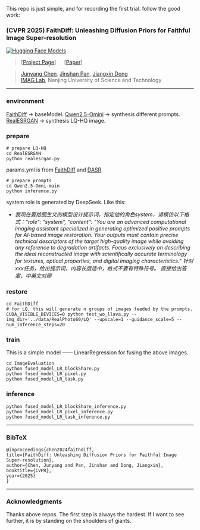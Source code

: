 This repo is just simple, and for recording the first trial.
follow the good work:  
### (CVPR 2025) FaithDiff: Unleashing Diffusion Priors for Faithful Image Super-resolution 
[![Hugging Face Models](https://img.shields.io/badge/%F0%9F%A4%97%20Hugging%20Face-Models-blue)](https://huggingface.co/jychen9811/FaithDiff)
<!-- ![visitors](https://visitor-badge.laobi.icu/badge?page_id=JyChen9811/FaithDiff) -->
> [[Project Page](https://jychen9811.github.io/FaithDiff_page/)]  &emsp; [[Paper](https://arxiv.org/abs/2411.18824)]

> [Junyang Chen](https://jychen9811.github.io/), [Jinshan Pan](https://jspan.github.io/), [Jiangxin Dong](https://scholar.google.com/citations?user=ruebFVEAAAAJ&hl=zh-CN&oi=ao) <br>
> [IMAG Lab](https://imag-njust.net/), Nanjing University of Science and Technology

<!-- > If FaithDiff is helpful for you, please help star the GitHub Repo. Thanks!  -->
<!-- 
---

### 🚩 **New Features/Updates**
- ✅ April 3, 2025. The code has been integrated into [Diffusers](https://github.com/huggingface/diffusers/blob/main/examples/community/pipeline_faithdiff_stable_diffusion_xl.py). Respect to Eliseu Silva!!!
- ✅ April 1, 2025. Supports FP8 inference and CPU offloading, significantly reducing memory usage. Thanks Eliseu Silva!!!
- ✅ March 28, 2025. Update a nice gradio demo.
- ✅ March 24, 2025. Release the training code.
- ✅ February 09, 2025. Support ultra-high-resolution (8K and above) image restoration on 24GB GPUs.
- ✅ February 08, 2025. Release [RealDeg](https://drive.google.com/file/d/1B8BaaMjXJ-1TfcTgE9MrAg8ufvaGkndP/view?usp=sharing). It includes 238 images with unknown degradations, consisting of old photographs, social media images, and classic film stills.
- ✅ February 07, 2025. Release the testing code and [pre-trained model](https://huggingface.co/jychen9811/FaithDiff).
- ✅ November 25, 2024. Creat the repository and the [project page](https://jychen9811.github.io/FaithDiff_page/).

### ⚡ **To do**
- FaithDiff-SD3-Large
- ~~Release the training code~~
- ~~Release the testing code and pre-trained model~~

---

### 📷 Real-World Enhancement Results
[<img src="figs/nezha.jpg" width="500px" height="320px"/>](https://imgsli.com/MzQ3NDQx) [<img src="figs/wukong.jpg" height="320px"/>](https://imgsli.com/MzQ3NDM5)
[<img src="figs/old_photo.jpg" width="500px" height="320px"/>](https://imgsli.com/MzQ3NDYx) [<img src="figs/social_media.jpg"  height="320px"/>](https://imgsli.com/MzQ3NDU2)

---

### 🌈 AIGC Enhancement Results
[<img src="figs/pikaqiu.jpg" width="270px" height="270px"/>](https://imgsli.com/MzQ3NjEz)
[<img src="figs/cat_and_snake.jpg" width="270px" height="270px"/>](https://imgsli.com/MzQ3NjAx)
[<img src="figs/yangtuo.jpg" width="270px" height="270px"/>](https://imgsli.com/MzQ3NTk0)
[<img src="figs/duolaameng.jpg" width="270px" height="270px"/>](https://imgsli.com/MzQ3NTk2)
[<img src="figs/tiger.jpg" width="270px" height="270px"/>](https://imgsli.com/MzQ3NjA0)
[<img src="figs/little_girl.jpg" width="270px" height="270px"/>](https://imgsli.com/MzQ3NjA2)
[<img src="figs/boy.jpg" width="270px" height="270px"/>](https://imgsli.com/MzQ3NjE1)
[<img src="figs/girl_and_cat.jpg" width="270px" height="270px"/>](https://imgsli.com/MzQ3NjA5)
[<img src="figs/astronaut.jpg" width="270px" height="270px"/>](https://imgsli.com/MzQ3NjEw)

---

### :gift: Gradio Demo
```
python gradio_demo.py

#### Additional parameters
You can add the following parameters to the gradio application.
```Shell
--cpu_offload = Offloads the weights of the pipeline components to the CPU RAM. If you have a GPU with less than 12GB it would be a good idea to use this parameter.
--use_fp8 = Changes the diffusion model precision from FP16 to FP8, significantly reducing GPU memory requirements. This option in conjunction with **--cpu_offload** will require only 5GB VRAM for a 2x upscale.

# FP8 Inference and CPU offloading
python gradio_demo.py --cpu_offload --use_fp8
# FP8 Inference, CPU offloading and without LLaVA
python gradio_demo.py --cpu_offload --use_fp8 --no_llava
```

![faithdiff](examples/gradio_demo.png)


---
### ⚡ How to train

#### Environment
```
conda env create --name faithdiff -f environment.yml
```

#### Training Script
```Shell
# Stage 1
bash train_stage_1.sh

# After Stage 1 training, enter the checkpoints folder.
cd ./train_FaithDiff_stage_1_offline/checkpoint-6000
python zero_to_fp32.py ./ ./pretrain.bin

# Stage 2
bash train_stage_2.sh

# After Stage 2 training, enter the checkpoints folder.
cd ./train_FaithDiff_stage_2_offline/checkpoint
python zero_to_fp32.py ./ ./FaithDiff.bin
```

#### Tips for Human Face data preparation
- *To quickly filter out low-quality data in the FFHQ dataset, we recommend using topiq to assess image quality. Here are the [official results](https://github.com/chaofengc/IQA-PyTorch/blob/a7f2be4363f3a4c765c6868239336f6eeba33c93/tests/FFHQ_score_topiq_nr-face.csv). We empirically selected images with a metric above 0.72.*
- *During training, we recommend resizing the face image resolution to a range between 768 and 512.*
- *If you need to improve the restoration performance of portrait images, [Unsplash](https://unsplash.com/) offers high-quality portrait images. You can search for different clothing names to obtain full-body portrait data.*
---


### 🚀 How to evaluate

#### Download Dependent Models
- [FaithDiff Pre-trained model](https://huggingface.co/jychen9811/FaithDiff)
- [SDXL RealVisXL_V4.0](https://huggingface.co/SG161222/RealVisXL_V4.0)
- [SDXL VAE FP16](https://huggingface.co/madebyollin/sdxl-vae-fp16-fix)
- [LLaVA CLIP](https://huggingface.co/openai/clip-vit-large-patch14-336)
- [LLaVA v1.5 13B](https://huggingface.co/liuhaotian/llava-v1.5-13b)
- [BSRNet](https://drive.usercontent.google.com/download?id=1JGJLiENPkOqi39bvQYa_jlIPlMk24iKH&export=download&authuser=0&confirm=t&uuid=ebaa5d11-ac76-4f54-aabf-90fa43997dec&at=AEz70l4zk_8LTafpGtR0ZSE50F1N:1742369984793)
- Put them in the `./checkpoints` folder and update the corresponding path in CKPT_path.py.

#### Val Dataset
RealDeg: [Google Drive](https://drive.google.com/file/d/1B8BaaMjXJ-1TfcTgE9MrAg8ufvaGkndP/view?usp=sharing)

*To evaluate the performance of our method in real-world scenarios, we collect a dataset of 238 images with unknown degradations, consisting of old photographs, social media images, and classic film stills. The category of old photographs includes black-and-white images, faded photographs, and colorized versions. Social media images are uploaded by us to various social media platforms (e.g., WeChat, RedNote, Sina Weibo and Zhihu), undergoing one or multiple rounds of cross-platform processing. The classic film stills are selected from iconic films spanning the 1980s to 2000s, such as The Shawshank Redemption, Harry Potter, and Spider-Man, etc. The images feature diverse content, including people, buildings, animals, and various natural elements. In addition, the shortest side of the image resolution is at least 720 pixels.*

#### Inference Script
```Shell
# Script that support two GPUs. 
CUDA_VISIBLE_DEVICES=0,1 python test.py --img_dir='./dataset/RealDeg' --save_dir=./save/RealDeg --upscale=2 --guidance_scale=5 --num_inference_steps=20 --load_8bit_llava 

# Scripts that support only one GPU.
CUDA_VISIBLE_DEVICES=0 python test_generate_caption.py --img_dir='./dataset/RealDeg' --save_dir=./save/RealDeg_caption --load_8bit_llava
CUDA_VISIBLE_DEVICES=0 python test_wo_llava.py --img_dir='./dataset/RealDeg' --json_dir=./save/RealDeg_caption --save_dir=./save/RealDeg --upscale=2 --guidance_scale=5 --num_inference_steps=20

# If attempting ultra-high-resolution image restoration, add --use_tile_vae in the scripts. The same applies to test_wo_llava.
CUDA_VISIBLE_DEVICES=0,1 python test.py --img_dir='./dataset/RealDeg' --save_dir=./save/RealDeg --use_tile_vae --upscale=8 --guidance_scale=5 --num_inference_steps=20 --load_8bit_llava 
```




--- -->

---
### environment
 [FaithDiff](https://github.com/JyChen9811/FaithDiff) -> baseModel.
 [Qwen2.5-Omini](https://github.com/QwenLM/Qwen2.5-Omni) -> synthesis different prompts. 
 [RealESRGAN](https://github.com/xinntao/Real-ESRGAN) -> synthesis LQ-HQ image.

### prepare
```Shell
# prepare LQ-HQ
cd RealESRGAN
python realesrgan.py
```
 params.yml is from [FaithDiff](https://github.com/JyChen9811/FaithDiff) and [DASR](https://github.com/csjliang/DASR/blob/master/options/train/DASR/train_DASR.yml)
```Shell
# prepare prompts
cd Qwen2.5-Omni-main
python inference.py
```
 system role is generated by DeepSeek. Like this:
- *我现在要给图生文的模型设计提示词，指定他的角色system，请模仿以下格式："role": "system",
"content": "You are an advanced computational imaging assistant specialized in generating optimized positive prompts for AI-based image restoration. Your outputs must contain precise technical descriptors of the target high-quality image while avoiding any reference to degradation artifacts. Focus exclusively on describing the ideal reconstructed image with scientifically accurate terminology for textures, optical properties, and digital imaging characteristics."
针对xxx任务，给出提示词，内容长度适中，格式不要有特殊符号。 直接给出答案，中英文对照*

### restore 
```Shell
cd FaithDiff
# for LQ, this will generate n groups of images feeded by the prompts.
CUDA_VISIBLE_DEVICES=0 python test_wo_llava.py --img_dir='../data/RealPhoto60/LQ' --upscale=1 --guidance_scale=5 --num_inference_steps=20
```

### train 
 This is a simple model —— LinearRegression for fusing the above images.
```Shell
cd ImageEvaluation
python fused_model_LR_blockShare.py
python fused_model_LR_pixel.py
python fused_model_LR_task.py
```
### inference
```Shell
python fused_model_LR_blockShare_inference.py
python fused_model_LR_pixel_inference.py
python fused_model_LR_task_inference.py
```



---
### BibTeX
    @inproceedings{chen2024faithdiff,
    title={FaithDiff: Unleashing Diffusion Priors for Faithful Image Super-resolution},
    author={Chen, Junyang and Pan, Jinshan and Dong, Jiangxin},
    booktitle={CVPR},
    year={2025}
    }
<!-- ---

### Contact
If you have any questions, please feel free to reach me out at `jychen9811@gmail.com`. -->

---

### Acknowledgments
Thanks above repos. The first step is always the hardest. If I want to see further, it is by standing on the shoulders of giants.
